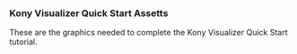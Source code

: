 ### Kony Visualizer Quick Start Assetts
These are the graphics needed to complete the Kony Visualizer Quick Start tutorial.

